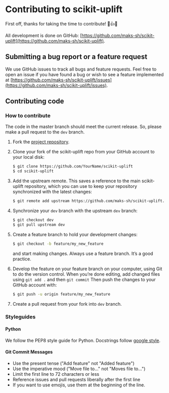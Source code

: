 # Contributing to scikit-uplift

First off, thanks for taking the time to contribute! 🙌👍🎉

All development is done on GitHub: [https://github.com/maks-sh/scikit-uplift](https://github.com/maks-sh/scikit-uplift).

## Submitting a bug report or a feature request

We use GitHub issues to track all bugs and feature requests.
Feel free to open an issue if you have found a bug or wish to see a feature implemented at [https://github.com/maks-sh/scikit-uplift/issues](https://github.com/maks-sh/scikit-uplift/issues).

## Contributing code

### How to contribute

The code in the master branch should meet the current release. 
So, please make a pull request to the ``dev`` branch.

1. Fork the [project repository](https://github.com/maks-sh/scikit-uplift).
2. Clone your fork of the scikit-uplift repo from your GitHub account to your local disk:
    ``` bash
    $ git clone https://github.com/YourName/scikit-uplift
    $ cd scikit-uplift
    ```
3. Add the upstream remote. This saves a reference to the main scikit-uplift repository, which you can use to keep your repository synchronized with the latest changes:
    ``` bash
    $ git remote add upstream https://github.com/maks-sh/scikit-uplift.git
    ```
4. Synchronize your ``dev`` branch with the upstream ``dev`` branch:
    ``` bash
    $ git checkout dev
    $ git pull upstream dev
    ```
5. Create a feature branch to hold your development changes:
    ``` bash
    $ git checkout -b feature/my_new_feature
    ```
    and start making changes. Always use a feature branch. It’s a good practice.
6. Develop the feature on your feature branch on your computer, using Git to do the version control. When you’re done editing, add changed files using ``git add .`` and then ``git commit``
Then push the changes to your GitHub account with:

    ``` bash
    $ git push -u origin feature/my_new_feature
    ```
7. Create a pull request from your fork into ``dev`` branch.

### Styleguides

#### Python

We follow the PEP8 style guide for Python. Docstrings follow [google style](https://sphinxcontrib-napoleon.readthedocs.io/en/latest/example_google.html).

#### Git Commit Messages

* Use the present tense ("Add feature" not "Added feature")
* Use the imperative mood ("Move file to..." not "Moves file to...")
* Limit the first line to 72 characters or less
* Reference issues and pull requests liberally after the first line
* If you want to use emojis, use them at the beginning of the line.